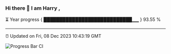 ### Hi there 👋 I am Harry , 

⏳ Year progress { ████████████████████████████▁▁ } 93.55 %

---

⏰ Updated on Fri, 08 Dec 2023 10:43:19 GMT

![Progress Bar CI](https://github.com/duykhang68/duykhang68/workflows/Progress%20Bar%20CI/badge.svg)
